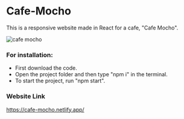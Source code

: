 # Cafe-Mocho

This is a responsive website made in React for a cafe, "Cafe Mocho". 

![cafe mocho](https://user-images.githubusercontent.com/83140034/182840302-262ddbef-697a-4e90-b4c7-8f1c83543acd.png)

### **For installation:**

- First download the code. 
- Open the project folder and then type "npm i" in the terminal.
- To start the project, run "npm start".

### **Website Link**

https://cafe-mocho.netlify.app/
